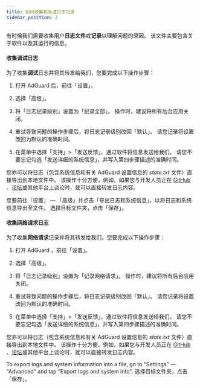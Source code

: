 ```yaml
---
title: 如何收集和发送日志记录
sidebar_position: 2
---
```


有时候我们需要收集用户**日志文件**或**记录**以理解问题的原因。 该文件主要包含关于软件以及其运行的信息。

#### 收集调试日志

为了收集**调试**日志并将其转发给我们，您要完成以下操作步骤：

1. 打开 AdGuard 后，前往「设置」。

2. 选择「高级」。

3. 将「日志纪录级别」设置为「纪录全部」。 操作时，建议将所有后台应用关闭。

4. 重试导致问题的操作步骤后，将日志记录级别改回「默认」。 请您记录将设置改回为默认的准确时间。

5. 在菜单中选择「支持」>「发送反馈」，通过软件将信息发送给我们。 请您不要忘记勾选「发送详细的系统信息」，并写入第四步骤描述的准确时间。

您亦可以将日志（包含系统信息和有关 AdGuard 设置信息的 *state.txt* 文件）直接导出到本地文件中。 该操作十分方便，例如，如果您与开发人员正在 [GitHub](https://github.com/AdguardTeam/AdguardForAndroid/issues) 、[论坛](https://forum.adguard.com/)或其他平台上谈论时，就可以直接转发日志内容。

您要前往「设置」 — 「高级」并点击「导出日志和系统信息」，以将日志和系统信息导出至文件。 选择目标文件夹，点击「保存」。

#### 收集网络请求日志

为了收集**网络请求**记录并将其转发给我们，您要完成以下操作步骤：

1. 打开 AdGuard ，前往「设置」。

2. 选择「高级」。

3. 将「日志记录级别」设置为「记录网络请求」。 操作时，建议将所有后台应用关闭。

4. 重试导致问题的操作步骤后，将日志记录级别改回「默认」。 请您记录将设置改回为默认的准确时间。

5. 在菜单中选择「支持」>「发送反馈」，通过软件将信息发送给我们。 请您不要忘记勾选「发送详细的系统信息」，并写入第四步骤描述的准确时间。

您亦可以将日志（包含系统信息和有关 AdGuard 设置信息的 *state.txt* 文件）直接导出到本地文件中。 该操作十分方便，例如，如果您与开发人员正在 [GitHub](https://github.com/AdguardTeam/AdguardForAndroid/issues) 、[论坛](https://forum.adguard.com/)或其他平台上谈论时，就可以直接转发日志内容。

To export logs and system information into a file, go to "Settings" — "Advanced" and tap "Export logs and system info". 选择目标文件夹，点击「保存」。